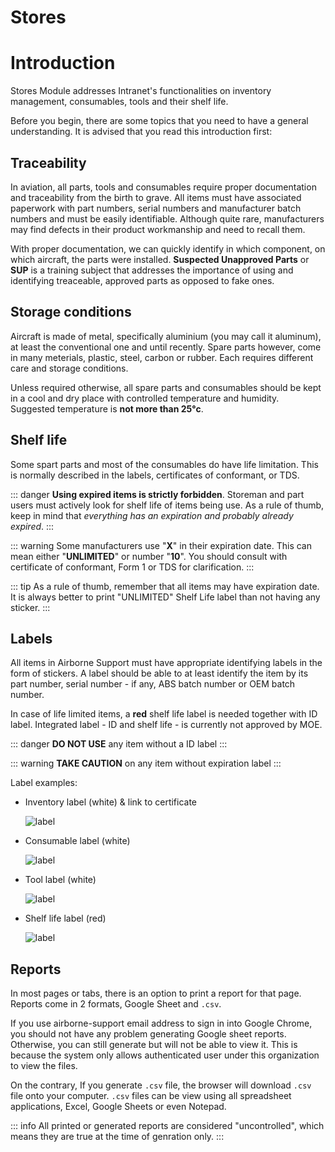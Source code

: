 # Stores

# Introduction

Stores Module addresses Intranet's functionalities on inventory management, consumables, tools and their shelf life.

Before you begin, there are some topics that you need to have a general understanding. It is advised that you read this introduction first:

## Traceability

In aviation, all parts, tools and consumables require proper documentation and traceability from the birth to grave. All items must have associated paperwork with part numbers, serial numbers and manufacturer batch numbers and must be easily identifiable. Although quite rare, manufacturers may find defects in their product workmanship and need to recall them.

With proper documentation, we can quickly identify in which component, on which aircraft, the parts were installed. **Suspected Unapproved Parts** or **SUP** is a training subject that addresses the importance of using and identifying treaceable, approved parts as opposed to fake ones.

## Storage conditions

Aircraft is made of metal, specifically aluminium (you may call it aluminum), at least the conventional one and until recently. Spare parts however, come in many meterials, plastic, steel, carbon or rubber. Each requires different care and storage conditions.

Unless required otherwise, all spare parts and consumables should be kept in a cool and dry place with controlled temperature and humidity. Suggested temperature is **not more than 25°c**.

## Shelf life

Some spart parts and most of the consumables do have life limitation. This is normally described in the labels, certificates of conformant, or TDS.

::: danger
**Using expired items is strictly forbidden**. Storeman and part users must actively look for shelf life of items being use. As a rule of thumb, keep in mind that _everything has an expiration and probably already expired_.
:::

::: warning
Some manufacturers use "**X**" in their expiration date. This can mean either "**UNLIMITED**" or number "**10**". You should consult with certificate of conformant, Form 1 or TDS for clarification.
:::

::: tip
As a rule of thumb, remember that all items may have expiration date. It is always better to print "UNLIMITED" Shelf Life label than not having any sticker.
:::

## Labels

All items in Airborne Support must have appropriate identifying labels in the form of stickers. A label should be able to at least identify the item by its part number, serial number - if any, ABS batch number or OEM batch number.

In case of life limited items, a **red** shelf life label is needed together with ID label. Integrated label - ID and shelf life - is currently not approved by MOE.

::: danger
**DO NOT USE** any item without a ID label
:::

::: warning
**TAKE CAUTION** on any item without expiration label
:::

Label examples:

- Inventory label (white) & link to certificate

  ![label](/assets/inventory_label.png)

- Consumable label (white)

  ![label](/assets/consumable_label.png)

- Tool label (white)

  ![label](/assets/tool_label.png)

- Shelf life label (red)

  ![label](/assets/shelf_life_label.png)

## Reports

In most pages or tabs, there is an option to print a report for that page. Reports come in 2 formats, Google Sheet and `.csv`.

If you use airborne-support email address to sign in into Google Chrome, you should not have any problem generating Google sheet reports. Otherwise, you can still generate but will not be able to view it. This is because the system only allows authenticated user under this organization to view the files.

On the contrary, If you generate `.csv` file, the browser will download `.csv` file onto your computer. `.csv` files can be view using all spreadsheet applications, Excel, Google Sheets or even Notepad.

::: info
All printed or generated reports are considered "uncontrolled", which means they are true at the time of genration only.
:::

